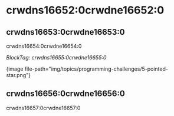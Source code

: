 # crwdns16652:0crwdne16652:0

## crwdns16653:0crwdne16653:0

crwdns16654:0crwdne16654:0

*BlockTag: crwdns16655:0crwdne16655:0*

{image file-path="img/topics/programming-challenges/5-pointed-star.png"}

## crwdns16656:0crwdne16656:0

crwdns16657:0crwdne16657:0